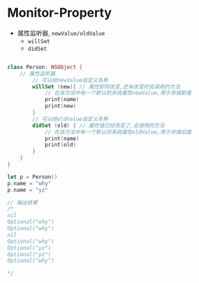 # Monitor-Property

- 属性监听器, `newValue/oldValue`
    - `willSet`
    - `didSet`


```swift

class Person: NSObject {
    // 属性监听器
        // 可以给newValue自定义名称
        willSet (new){ // 属性即将改变,还未改变时会调用的方法
            // 在该方法中有一个默认的系统属性newValue,用于存储新值
            print(name)
            print(new)
        }
        // 可以给oldValue自定义名称
        didSet (old) { // 属性值已经改变了,会调用的方法
            // 在该方法中有一个默认的系统属性oldValue,用于存储旧值
            print(name)
            print(old)
        }
    }
}

let p = Person()
p.name = "why"
p.name = "yz"

// 输出结果
/*
nil
Optional("why")
Optional("why")
nil
Optional("why")
Optional("yz")
Optional("yz")
Optional("why")

*/
```





